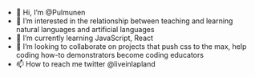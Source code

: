 - 👋 Hi, I’m @Pulmunen
- 👀 I’m interested in the relationship between teaching and learning natural languages and artificial languages
- 🌱 I’m currently learning JavaScript, React
- 💞️ I’m looking to collaborate on projects that push css to the max, help coding how-to demonstrators become coding educators
- 📫 How to reach me twitter @liveinlapland

<!---
Pulmunen/Pulmunen is a ✨ special ✨ repository because its `README.md` (this file) appears on your GitHub profile.
You can click the Preview link to take a look at your changes.
--->

